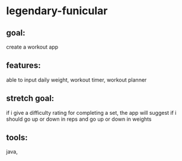 # legendary-funicular

## goal: 
create a workout app
## features: 
able to input daily weight, workout timer, workout planner
## stretch goal: 
if i give a difficulty rating for completing a set, the app will suggest if i should go up or down in reps and go up or down in weights
## tools: 
java, 
